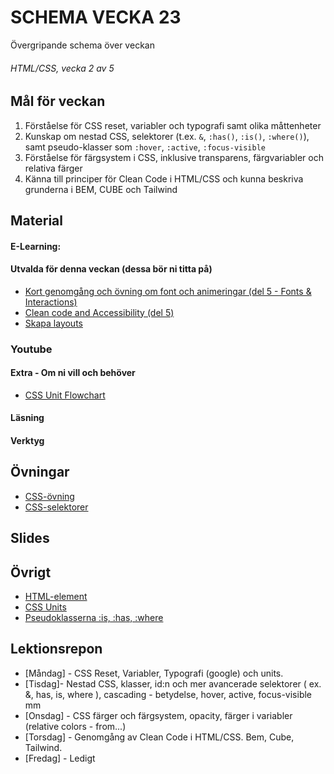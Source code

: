 # SCHEMA VECKA 23
Övergripande schema över veckan

###### HTML/CSS, vecka 2 av 5

## Mål för veckan
1. Förståelse för CSS reset, variabler och typografi samt olika måttenheter  
2. Kunskap om nestad CSS, selektorer (t.ex. `&`, `:has()`, `:is()`, `:where()`), samt pseudo-klasser som `:hover`, `:active`, `:focus-visible`  
3. Förståelse för färgsystem i CSS, inklusive transparens, färgvariabler och relativa färger  
4. Känna till principer för Clean Code i HTML/CSS och kunna beskriva grunderna i BEM, CUBE och Tailwind  

## Material
#### E-Learning:

#### Utvalda för denna veckan (dessa bör ni titta på)
* [Kort genomgång och övning om font och animeringar (del 5 - Fonts & Interactions)](https://app.pluralsight.com/ilx/video-courses/fac15700-fb03-4c72-b291-efdb54933a8e/fb7fa961-e767-4080-b678-540d2ddb6d78/d2c922b9-ab51-4927-8329-95a47b92a9a7)
* [Clean code and Accessibility (del 5)](https://app.pluralsight.com/ilx/video-courses/clips/06125ef3-cc36-4490-a93d-e7147305a13b)
* [Skapa layouts](https://app.pluralsight.com/ilx/video-courses/clips/06125ef3-cc36-4490-a93d-e7147305a13b)

### Youtube
#### Extra - Om ni vill och behöver
* [CSS Unit Flowchart](https://www.youtube.com/watch?v=Utc_uhvTluk)

#### Läsning

#### Verktyg

## Övningar
* [CSS-övning](https://flukeout.github.io/)
* [CSS-selektorer](https://github.com/Lexicon-frontend-2025/HTML-CSS_uppgift-CSS-selektorer)

## Slides

## Övrigt
* [HTML-element](https://github.com/Lexicon-frontend-2025/html-cheatsheet)
* [CSS Units](https://whatunit.com/)
* [Pseudoklasserna :is, :has, :where](https://www.youtube.com/watch?v=3ncFpP8GP4g)

## Lektionsrepon
* [Måndag] - CSS Reset, Variabler, Typografi (google) och units.
* [Tisdag]- Nestad CSS, klasser, id:n och mer avancerade selektorer ( ex. &, has, is, where ), cascading - betydelse, hover, active, focus-visible mm
* [Onsdag] - CSS färger och färgsystem, opacity, färger i variabler (relative colors - from...)
* [Torsdag] - Genomgång av Clean Code i HTML/CSS. Bem, Cube, Tailwind.
* [Fredag] - Ledigt
